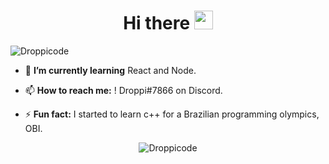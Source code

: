 <h1 align="center">Hi there <img src="https://raw.githubusercontent.com/kaueMarques/kaueMarques/master/hi.gif" width="30px"></h1>

<p align="left"> <img src="https://komarev.com/ghpvc/?username=droppicode" alt="Droppicode" /> </p>

- 🌱 **I’m currently learning** React and Node.

- 📫 **How to reach me:** ! Droppi#7866 on Discord.

- ⚡ **Fun fact:** I started to learn c++ for a Brazilian programming olympics, OBI.

<p align="center">
<img src="https://github-readme-stats.vercel.app/api?username=droppicode&show_icons=true" alt="Droppicode"/> 
</p>
